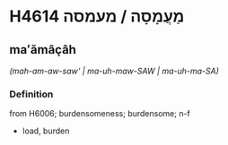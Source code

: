 # H4614 מַעֲמָסָה / מעמסה

## maʻămâçâh

_(mah-am-aw-saw' | ma-uh-maw-SAW | ma-uh-ma-SA)_

### Definition

from H6006; burdensomeness; burdensome; n-f

- load, burden
